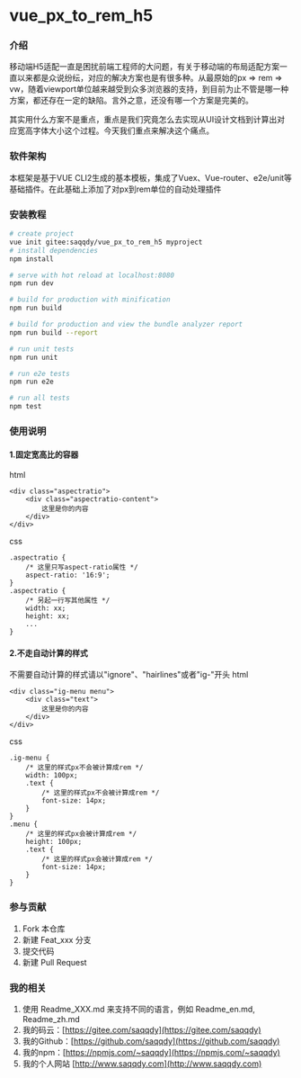 # vue_px_to_rem_h5

### 介绍
移动端H5适配一直是困扰前端工程师的大问题，有关于移动端的布局适配方案一直以来都是众说纷纭，对应的解决方案也是有很多种。从最原始的px => rem => vw，随着viewport单位越来越受到众多浏览器的支持，到目前为止不管是哪一种方案，都还存在一定的缺陷。言外之意，还没有哪一个方案是完美的。

其实用什么方案不是重点，重点是我们究竟怎么去实现从UI设计文档到计算出对应宽高字体大小这个过程。今天我们重点来解决这个痛点。

### 软件架构
本框架是基于VUE CLI2生成的基本模板，集成了Vuex、Vue-router、e2e/unit等基础插件。在此基础上添加了对px到rem单位的自动处理插件


### 安装教程

``` bash
# create project
vue init gitee:saqqdy/vue_px_to_rem_h5 myproject
# install dependencies
npm install

# serve with hot reload at localhost:8080
npm run dev

# build for production with minification
npm run build

# build for production and view the bundle analyzer report
npm run build --report

# run unit tests
npm run unit

# run e2e tests
npm run e2e

# run all tests
npm test
```

### 使用说明

#### 1.固定宽高比的容器

html
```
<div class="aspectratio">
    <div class="aspectratio-content">
        这里是你的内容
    </div>
</div>
```
css
```
.aspectratio {
    /* 这里只写aspect-ratio属性 */
    aspect-ratio: '16:9';
}
.aspectratio {
    /* 另起一行写其他属性 */
    width: xx;
    height: xx;
    ...
}
```

#### 2.不走自动计算的样式

不需要自动计算的样式请以"ignore"、"hairlines"或者"ig-"开头
html
```
<div class="ig-menu menu">
    <div class="text">
        这里是你的内容
    </div>
</div>
```
css
```
.ig-menu {
    /* 这里的样式px不会被计算成rem */
    width: 100px;
    .text {
        /* 这里的样式px不会被计算成rem */
        font-size: 14px;
    }
}
.menu {
    /* 这里的样式px会被计算成rem */
    height: 100px;
    .text {
        /* 这里的样式px会被计算成rem */
        font-size: 14px;
    }
}
```

### 参与贡献

1. Fork 本仓库
2. 新建 Feat_xxx 分支
3. 提交代码
4. 新建 Pull Request


### 我的相关

1. 使用 Readme\_XXX.md 来支持不同的语言，例如 Readme\_en.md, Readme\_zh.md
2. 我的码云：[https://gitee.com/saqqdy](https://gitee.com/saqqdy)
3. 我的Github：[https://github.com/saqqdy](https://github.com/saqqdy)
4. 我的npm：[https://npmjs.com/~saqqdy](https://npmjs.com/~saqqdy)
5. 我的个人网站 [http://www.saqqdy.com](http://www.saqqdy.com)


